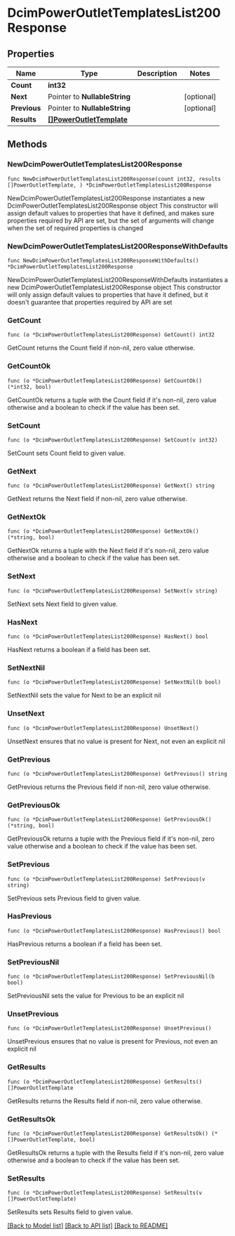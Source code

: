 # DcimPowerOutletTemplatesList200Response

## Properties

Name | Type | Description | Notes
------------ | ------------- | ------------- | -------------
**Count** | **int32** |  | 
**Next** | Pointer to **NullableString** |  | [optional] 
**Previous** | Pointer to **NullableString** |  | [optional] 
**Results** | [**[]PowerOutletTemplate**](PowerOutletTemplate.md) |  | 

## Methods

### NewDcimPowerOutletTemplatesList200Response

`func NewDcimPowerOutletTemplatesList200Response(count int32, results []PowerOutletTemplate, ) *DcimPowerOutletTemplatesList200Response`

NewDcimPowerOutletTemplatesList200Response instantiates a new DcimPowerOutletTemplatesList200Response object
This constructor will assign default values to properties that have it defined,
and makes sure properties required by API are set, but the set of arguments
will change when the set of required properties is changed

### NewDcimPowerOutletTemplatesList200ResponseWithDefaults

`func NewDcimPowerOutletTemplatesList200ResponseWithDefaults() *DcimPowerOutletTemplatesList200Response`

NewDcimPowerOutletTemplatesList200ResponseWithDefaults instantiates a new DcimPowerOutletTemplatesList200Response object
This constructor will only assign default values to properties that have it defined,
but it doesn't guarantee that properties required by API are set

### GetCount

`func (o *DcimPowerOutletTemplatesList200Response) GetCount() int32`

GetCount returns the Count field if non-nil, zero value otherwise.

### GetCountOk

`func (o *DcimPowerOutletTemplatesList200Response) GetCountOk() (*int32, bool)`

GetCountOk returns a tuple with the Count field if it's non-nil, zero value otherwise
and a boolean to check if the value has been set.

### SetCount

`func (o *DcimPowerOutletTemplatesList200Response) SetCount(v int32)`

SetCount sets Count field to given value.


### GetNext

`func (o *DcimPowerOutletTemplatesList200Response) GetNext() string`

GetNext returns the Next field if non-nil, zero value otherwise.

### GetNextOk

`func (o *DcimPowerOutletTemplatesList200Response) GetNextOk() (*string, bool)`

GetNextOk returns a tuple with the Next field if it's non-nil, zero value otherwise
and a boolean to check if the value has been set.

### SetNext

`func (o *DcimPowerOutletTemplatesList200Response) SetNext(v string)`

SetNext sets Next field to given value.

### HasNext

`func (o *DcimPowerOutletTemplatesList200Response) HasNext() bool`

HasNext returns a boolean if a field has been set.

### SetNextNil

`func (o *DcimPowerOutletTemplatesList200Response) SetNextNil(b bool)`

 SetNextNil sets the value for Next to be an explicit nil

### UnsetNext
`func (o *DcimPowerOutletTemplatesList200Response) UnsetNext()`

UnsetNext ensures that no value is present for Next, not even an explicit nil
### GetPrevious

`func (o *DcimPowerOutletTemplatesList200Response) GetPrevious() string`

GetPrevious returns the Previous field if non-nil, zero value otherwise.

### GetPreviousOk

`func (o *DcimPowerOutletTemplatesList200Response) GetPreviousOk() (*string, bool)`

GetPreviousOk returns a tuple with the Previous field if it's non-nil, zero value otherwise
and a boolean to check if the value has been set.

### SetPrevious

`func (o *DcimPowerOutletTemplatesList200Response) SetPrevious(v string)`

SetPrevious sets Previous field to given value.

### HasPrevious

`func (o *DcimPowerOutletTemplatesList200Response) HasPrevious() bool`

HasPrevious returns a boolean if a field has been set.

### SetPreviousNil

`func (o *DcimPowerOutletTemplatesList200Response) SetPreviousNil(b bool)`

 SetPreviousNil sets the value for Previous to be an explicit nil

### UnsetPrevious
`func (o *DcimPowerOutletTemplatesList200Response) UnsetPrevious()`

UnsetPrevious ensures that no value is present for Previous, not even an explicit nil
### GetResults

`func (o *DcimPowerOutletTemplatesList200Response) GetResults() []PowerOutletTemplate`

GetResults returns the Results field if non-nil, zero value otherwise.

### GetResultsOk

`func (o *DcimPowerOutletTemplatesList200Response) GetResultsOk() (*[]PowerOutletTemplate, bool)`

GetResultsOk returns a tuple with the Results field if it's non-nil, zero value otherwise
and a boolean to check if the value has been set.

### SetResults

`func (o *DcimPowerOutletTemplatesList200Response) SetResults(v []PowerOutletTemplate)`

SetResults sets Results field to given value.



[[Back to Model list]](../README.md#documentation-for-models) [[Back to API list]](../README.md#documentation-for-api-endpoints) [[Back to README]](../README.md)


